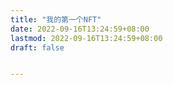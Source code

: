 ```yaml
---
title: "我的第一个NFT"
date: 2022-09-16T13:24:59+08:00
lastmod: 2022-09-16T13:24:59+08:00
draft: false


---
```


